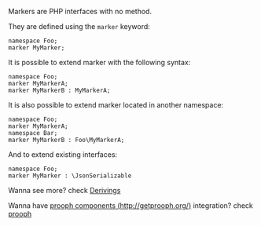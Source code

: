 Markers are PHP interfaces with no method.

They are defined using the `marker` keyword:

```
namespace Foo;
marker MyMarker;
```

It is possible to extend marker with the following syntax:

```
namespace Foo;
marker MyMarkerA;
marker MyMarkerB : MyMarkerA;
```

It is also possible to extend marker located in another namespace:

```
namespace Foo;
marker MyMarkerA;
namespace Bar;
marker MyMarkerB : Foo\MyMarkerA;
```

And to extend existing interfaces:

```
namespace Foo;
marker MyMarker : \JsonSerializable
```

Wanna see more? check [Derivings](Derivings.md)

Wanna have [prooph components (http://getprooph.org/)](http://getprooph.org/) integration? check [prooph](prooph.md)
